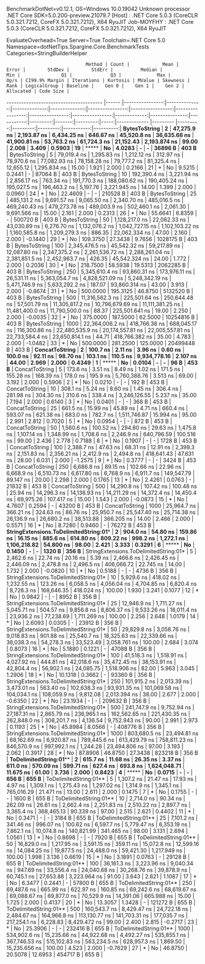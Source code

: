 
BenchmarkDotNet=v0.12.1, OS=Windows 10.0.19042
Unknown processor
.NET Core SDK=5.0.200-preview.21079.7
  [Host]     : .NET Core 5.0.3 (CoreCLR 5.0.321.7212, CoreFX 5.0.321.7212), X64 RyuJIT
  Job-MOYFHY : .NET Core 5.0.3 (CoreCLR 5.0.321.7212, CoreFX 5.0.321.7212), X64 RyuJIT

EvaluateOverhead=True  Server=True  Toolchain=.NET Core 5.0  
Namespace=dotNetTips.Spargine.Core.BenchmarkTests  Categories=StringBuilderHelper  

                                 Method | Count |            Mean |         Error |        StdDev |        StdErr |          Median |              Min |               Q1 |              Q3 |             Max |         Op/s | CI99.9% Margin | Iterations | Kurtosis | MValue | Skewness | Rank | LogicalGroup | Baseline |    Gen 0 |    Gen 1 |    Gen 2 |  Allocated | Code Size |
--------------------------------------- |------ |----------------:|--------------:|--------------:|--------------:|----------------:|-----------------:|-----------------:|----------------:|----------------:|-------------:|---------------:|-----------:|---------:|-------:|---------:|-----:|------------- |--------- |---------:|---------:|---------:|-----------:|----------:|
                          **BytesToString** |     **2** |     **47,275.9 ns** |   **2,193.87 ns** |   **6,434.25 ns** |     **646.67 ns** |     **45,520.8 ns** |     **36,635.66 ns** |     **41,900.81 ns** |     **53,763.2 ns** |     **61,724.3 ns** |    **21,152.43** |   **2,193.874 ns** |      **99.00** |    **2.008** |  **3.409** |   **0.5903** |   **19** |            ***** |       **No** |   **4.0283** |        **-** |        **-** |    **36896 B** |     **403 B** |
                          BytesToString |     5 |     79,019.4 ns |   1,295.83 ns |   1,212.12 ns |     312.97 ns |     78,970.6 ns |     77,082.93 ns |     78,158.28 ns |     79,777.2 ns |     81,325.4 ns |    12,655.12 |   1,295.834 ns |      15.00 |    1.921 |  2.000 |   0.2166 |   21 |            * |       No |   9.5215 |   0.2441 |        - |    87064 B |     403 B |
                          BytesToString |    10 |    192,390.4 ns |   3,221.94 ns |   2,856.17 ns |     763.34 ns |    191,770.3 ns |    188,080.62 ns |    190,405.24 ns |    195,027.5 ns |    196,463.2 ns |     5,197.76 |   3,221.945 ns |      14.00 |    1.399 |  2.000 |   0.0960 |   24 |            * |       No |  22.4609 |        - |        - |   210528 B |     403 B |
                          BytesToString |    25 |    485,131.2 ns |   9,691.57 ns |   9,065.50 ns |   2,340.70 ns |    485,016.5 ns |    469,240.43 ns |    479,273.78 ns |    489,003.9 ns |    502,460.1 ns |     2,061.30 |   9,691.566 ns |      15.00 |    2.161 |  2.000 |   0.2313 |   26 |            * |       No |  55.6641 |   6.8359 |        - |   500720 B |     403 B |
                          BytesToString |    50 |  1,128,217.0 ns |  22,062.33 ns |  43,030.89 ns |   6,276.70 ns |  1,132,076.2 ns |  1,042,727.15 ns |  1,102,103.22 ns |  1,160,585.8 ns |  1,209,279.3 ns |       886.35 |  22,062.334 ns |      47.00 |    2.160 |  2.000 |  -0.1440 |   29 |            * |       No | 109.3750 |  27.3438 |   9.7656 |  1028175 B |     403 B |
                          BytesToString |   100 |  2,345,476.5 ns |  45,542.32 ns |  59,217.89 ns |  12,087.80 ns |  2,347,375.2 ns |  2,261,536.72 ns |  2,288,261.04 ns |  2,381,851.5 ns |  2,452,963.7 ns |       426.35 |  45,542.324 ns |      24.00 |    1.772 |  2.000 |   0.2036 |   30 |            * |       No | 218.7500 |  58.5938 |  19.5313 |  2062285 B |     403 B |
                          BytesToString |   250 |  5,345,610.4 ns |  93,860.31 ns | 173,976.11 ns |  26,531.11 ns |  5,363,054.7 ns |  4,828,521.09 ns |  5,248,342.19 ns |  5,471,746.9 ns |  5,633,292.2 ns |       187.07 |  93,860.314 ns |      43.00 |    3.913 |  2.000 |  -0.8674 |   31 |            * |       No | 500.0000 | 195.3125 |  46.8750 |  5132520 B |     403 B |
                          BytesToString |   500 | 11,316,562.3 ns | 225,501.64 ns | 250,644.48 ns |  57,501.79 ns | 11,305,817.2 ns | 10,796,679.69 ns | 11,111,381.25 ns | 11,481,400.0 ns | 11,790,500.0 ns |        88.37 | 225,501.641 ns |      19.00 |    2.250 |  2.000 |  -0.0035 |   32 |            * |       No | 375.0000 | 187.5000 |  62.5000 | 10254816 B |     403 B |
                          BytesToString |  1000 | 22,364,006.2 ns | 418,766.38 ns | 688,045.17 ns | 116,300.86 ns | 22,480,535.9 ns | 20,174,557.81 ns | 22,005,557.81 ns | 22,733,584.4 ns | 23,650,814.1 ns |        44.71 | 418,766.382 ns |      35.00 |    4.783 |  2.000 |  -1.0482 |   33 |            * |       No | 500.0000 | 281.2500 | 125.0000 | 20499448 B |     403 B |
                         **ConcatToString** |     **2** |        **100.7 ns** |       **2.11 ns** |       **3.96 ns** |       **0.60 ns** |        **100.0 ns** |         **92.11 ns** |         **98.70 ns** |        **103.1 ns** |        **110.5 ns** | **9,934,778.16** |       **2.107 ns** |      **44.00** |    **2.969** |  **2.000** |   **0.4349** |    **1** |            ***** |       **No** |   **0.0104** |        **-** |        **-** |       **96 B** |     **453 B** |
                         ConcatToString |     5 |        173.6 ns |       3.51 ns |       8.49 ns |       1.02 ns |        171.5 ns |        155.28 ns |        168.39 ns |        178.0 ns |        195.9 ns | 5,760,388.76 |       3.513 ns |      69.00 |    3.192 |  2.000 |   0.5906 |    2 |            * |       No |   0.0210 |        - |        - |      192 B |     453 B |
                         ConcatToString |    10 |        308.1 ns |       5.24 ns |       8.60 ns |       1.45 ns |        306.4 ns |        281.98 ns |        304.30 ns |        310.6 ns |        338.4 ns | 3,246,126.55 |       5.237 ns |      35.00 |    7.194 |  2.000 |   0.6140 |    3 |            * |       No |   0.0401 |        - |        - |      368 B |     453 B |
                         ConcatToString |    25 |        661.5 ns |      15.99 ns |      45.89 ns |       4.71 ns |        660.4 ns |        593.07 ns |        621.38 ns |        683.0 ns |        782.7 ns | 1,511,746.87 |      15.994 ns |      95.00 |    2.991 |  2.812 |   0.7020 |    5 |            * |       No |   0.0954 |        - |        - |      872 B |     453 B |
                         ConcatToString |    50 |      1,560.6 ns |     100.52 ns |     294.80 ns |      29.63 ns |      1,475.8 ns |      1,107.14 ns |      1,348.99 ns |      1,708.6 ns |      2,246.9 ns |   640,796.59 |     100.516 ns |      99.00 |    2.436 |  2.778 |   0.7188 |    8 |            * |       No |   0.1907 |        - |        - |     1728 B |     453 B |
                         ConcatToString |   100 |      2,388.7 ns |      47.63 ns |      68.31 ns |      12.91 ns |      2,399.3 ns |      2,151.83 ns |      2,356.21 ns |      2,412.9 ns |      2,494.8 ns |   418,641.43 |      47.631 ns |      28.00 |    6.031 |  2.000 |  -1.2575 |    9 |            * |       No |   0.3777 |        - |        - |     3424 B |     453 B |
                         ConcatToString |   250 |      6,686.8 ns |      89.15 ns |     102.66 ns |      22.96 ns |      6,668.9 ns |      6,510.73 ns |      6,617.80 ns |      6,768.9 ns |      6,911.7 ns |   149,547.79 |      89.147 ns |      20.00 |    2.298 |  2.000 |   0.1765 |   13 |            * |       No |   2.4261 |   0.0763 |        - |    21832 B |     453 B |
                         ConcatToString |   500 |     14,290.8 ns |     107.42 ns |     100.48 ns |      25.94 ns |     14,296.3 ns |     14,136.93 ns |     14,211.29 ns |     14,372.4 ns |     14,450.4 ns |    69,975.26 |     107.417 ns |      15.00 |    1.543 |  2.000 |  -0.0873 |   15 |            * |       No |   4.7607 |   0.2594 |        - |    43200 B |     453 B |
                         ConcatToString |  1000 |     25,964.7 ns |     366.21 ns |     324.63 ns |      86.76 ns |     25,950.7 ns |     25,547.40 ns |     25,714.38 ns |     26,136.9 ns |     26,680.2 ns |    38,513.88 |     366.205 ns |      14.00 |    2.466 |  2.000 |   0.5571 |   16 |            * |       No |   8.7280 |   0.9460 |        - |    76272 B |     453 B |
 **StringExtensions.ToDelimitedString:01*** |     **2** |        **904.0 ns** |      **54.80 ns** |     **159.86 ns** |      **16.15 ns** |        **885.6 ns** |        **614.80 ns** |        **809.22 ns** |        **998.2 ns** |      **1,272.1 ns** | **1,106,218.82** |      **54.800 ns** |      **98.00** |    **2.421** |  **3.333** |   **0.3291** |    **6** |            ***** |       **No** |   **0.1450** |        **-** |        **-** |     **1320 B** |     **356 B** |
 StringExtensions.ToDelimitedString:01* |     5 |      2,462.6 ns |      22.74 ns |      20.16 ns |       5.39 ns |      2,466.6 ns |      2,426.45 ns |      2,446.09 ns |      2,478.8 ns |      2,496.5 ns |   406,066.72 |      22.745 ns |      14.00 |    1.732 |  2.000 |  -0.0820 |   10 |            * |       No |   0.5188 |        - |        - |     4736 B |     356 B |
 StringExtensions.ToDelimitedString:01* |    10 |      5,929.6 ns |     418.02 ns |   1,232.55 ns |     123.26 ns |      6,058.5 ns |      4,056.04 ns |      4,704.85 ns |      6,820.4 ns |      8,726.3 ns |   168,646.35 |     418.024 ns |     100.00 |    1.930 |  3.241 |   0.1077 |   12 |            * |       No |   0.9842 |        - |        - |     8952 B |     356 B |
 StringExtensions.ToDelimitedString:01* |    25 |     12,946.9 ns |   1,711.27 ns |   5,045.71 ns |     504.57 ns |      9,856.8 ns |      8,806.37 ns |      9,533.26 ns |     18,011.4 ns |     23,936.2 ns |    77,238.69 |   1,711.269 ns |     100.00 |    2.256 |  2.648 |   1.0179 |   14 |            * |       No |   2.6093 |   0.0305 |        - |    23912 B |     356 B |
 StringExtensions.ToDelimitedString:01* |    50 |     29,829.8 ns |   3,058.76 ns |   9,018.83 ns |     901.88 ns |     25,540.7 ns |     18,325.63 ns |     22,339.66 ns |     36,038.3 ns |     54,278.3 ns |    33,523.49 |   3,058.761 ns |     100.00 |    2.684 |  3.074 |   0.8073 |   16 |            * |       No |   5.1880 |   0.1221 |        - |    47088 B |     356 B |
 StringExtensions.ToDelimitedString:01* |   100 |     41,518.3 ns |   1,518.91 ns |   4,027.92 ns |     444.81 ns |     42,018.6 ns |     35,472.45 ns |     38,153.91 ns |     42,804.4 ns |     56,902.1 ns |    24,085.75 |   1,518.906 ns |      82.00 |    5.963 |  3.045 |   1.2906 |   18 |            * |       No |  10.1318 |   0.3662 |        - |    93360 B |     356 B |
 StringExtensions.ToDelimitedString:01* |   250 |    101,915.2 ns |   2,013.39 ns |   3,473.01 ns |     563.40 ns |    102,638.3 ns |     93,931.35 ns |    101,069.58 ns |    104,034.1 ns |    108,059.9 ns |     9,812.08 |   2,013.394 ns |      38.00 |    2.677 |  2.000 |  -0.6350 |   22 |            * |       No |  23.1934 |        - |        - |   209632 B |     356 B |
 StringExtensions.ToDelimitedString:01* |   500 |    241,747.9 ns |   9,752.94 ns |  27,187.31 ns |   2,865.79 ns |    236,965.1 ns |    162,562.65 ns |    221,430.35 ns |    262,848.0 ns |    308,201.7 ns |     4,136.54 |   9,752.943 ns |      90.00 |    2.991 |  2.973 |   0.1193 |   25 |            * |       No |  45.8984 |   8.0566 |        - |   408776 B |     356 B |
 StringExtensions.ToDelimitedString:01* |  1000 |    803,680.5 ns |  23,494.81 ns |  68,162.69 ns |   6,920.87 ns |    789,445.6 ns |    613,429.79 ns |    758,811.23 ns |    846,570.9 ns |    997,992.1 ns |     1,244.28 |  23,494.806 ns |      97.00 |    3.193 |  2.062 |   0.3917 |   28 |            * |       No |  87.8906 |  46.8750 |  27.3438 |   823218 B |     356 B |
                 **ToDelimitedString:01**** |     **2** |        **615.7 ns** |      **11.68 ns** |      **26.35 ns** |       **3.37 ns** |        **611.0 ns** |        **570.09 ns** |        **599.71 ns** |        **627.4 ns** |        **693.8 ns** | **1,624,048.71** |      **11.675 ns** |      **61.00** |    **3.736** |  **2.000** |   **0.8423** |    **4** |            ***** |       **No** |   **0.0715** |        **-** |        **-** |      **656 B** |     **655 B** |
                 ToDelimitedString:01** |     5 |      1,307.2 ns |      21.47 ns |      17.93 ns |       4.97 ns |      1,309.1 ns |      1,275.43 ns |      1,297.02 ns |      1,314.9 ns |      1,345.1 ns |   765,016.29 |      21.471 ns |      13.00 |    2.611 |  2.000 |   0.1475 |    7 |            * |       No |   0.1755 |        - |        - |     1600 B |     655 B |
                 ToDelimitedString:01** |    10 |      2,714.0 ns |      90.34 ns |     262.09 ns |      26.61 ns |      2,662.4 ns |      2,251.83 ns |      2,510.22 ns |      2,897.7 ns |      3,365.4 ns |   368,465.13 |      90.339 ns |      97.00 |    2.515 |  2.621 |   0.4402 |   11 |            * |       No |   0.3471 |        - |        - |     3184 B |     655 B |
                 ToDelimitedString:01** |    25 |      7,101.2 ns |     341.46 ns |     996.07 ns |     100.62 ns |      6,597.7 ns |      5,779.47 ns |      6,353.19 ns |      7,862.1 ns |     10,074.8 ns |   140,821.99 |     341.465 ns |      98.00 |    3.131 |  2.694 |   1.0561 |   13 |            * |       No |   0.8698 |        - |        - |     7920 B |     655 B |
                 ToDelimitedString:01** |    50 |     16,829.0 ns |   1,217.95 ns |   3,591.15 ns |     359.11 ns |     15,072.8 ns |     12,599.16 ns |     14,084.25 ns |     19,877.5 ns |     24,488.0 ns |    59,421.30 |   1,217.949 ns |     100.00 |    1.998 |  3.136 |   0.6619 |   15 |            * |       No |   3.1891 |   0.0763 |        - |    29128 B |     655 B |
                 ToDelimitedString:01** |   100 |     36,161.3 ns |   3,223.96 ns |   9,040.34 ns |     947.69 ns |     33,556.4 ns |     24,040.68 ns |     30,268.76 ns |     39,878.9 ns |     60,745.1 ns |    27,653.88 |   3,223.964 ns |      91.00 |    3.643 |  2.621 |   1.1087 |   17 |            * |       No |   6.3477 |   0.2441 |        - |    57800 B |     655 B |
                 ToDelimitedString:01** |   250 |     69,487.6 ns |     665.99 ns |     622.97 ns |     160.85 ns |     69,242.6 ns |     68,619.67 ns |     69,088.67 ns |     69,877.0 ns |     70,529.9 ns |    14,391.06 |     665.988 ns |      15.00 |    1.725 |  2.000 |   0.4137 |   20 |            * |       No |  13.3057 |   1.3428 |        - |   121272 B |     655 B |
                 ToDelimitedString:01** |   500 |    160,543.7 ns |   8,429.47 ns |  24,722.18 ns |   2,484.67 ns |    164,966.8 ns |    113,130.77 ns |    141,703.31 ns |    177,035.7 ns |    217,254.1 ns |     6,228.83 |   8,429.472 ns |      99.00 |    2.400 |  2.815 |  -0.2717 |   23 |            * |       No |  25.3906 |        - |        - |   232416 B |     655 B |
                 ToDelimitedString:01** |  1000 |    534,902.6 ns |  15,235.66 ns |  44,922.68 ns |   4,492.27 ns |    535,855.1 ns |    367,746.53 ns |    515,102.83 ns |    563,234.5 ns |    628,957.3 ns |     1,869.50 |  15,235.656 ns |     100.00 |    4.523 |  2.000 |  -0.7629 |   27 |            * |       No |  46.8750 |  20.5078 |  12.6953 |   454717 B |     655 B |
